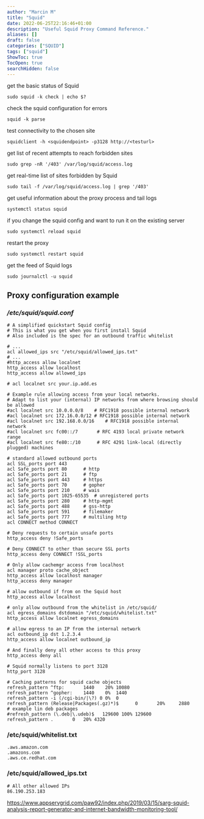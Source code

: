 ```yaml
---
author: "Marcin M"
title: "Squid"
date: 2022-06-25T22:16:46+01:00
description: "Useful Squid Proxy Command Reference."
aliases: []
draft: false
categories: ["SQUID"]
tags: ["squid"]
ShowToc: true
TocOpen: true
searchHidden: false
---
```

get the basic status of Squid
```shell
sudo squid -k check | echo $?
```
check the squid configuration for errors
```shell
squid -k parse
```
test connectivity to the chosen site
```shell
squidclient -h <squidendpoint> -p3128 http://<testurl>
```
get list of recent attempts to reach forbidden sites
```shell
sudo grep -nR '/403' /var/log/squid/access.log
```
get real-time list of sites forbidden by Squid
```shell
sudo tail -f /var/log/squid/access.log | grep '/403'
```
get useful information about the proxy process and tail logs
```shell
systemctl status squid
```
if you change the squid config and want to run it on the existing server
```shell
sudo systemctl reload squid
```
restart the proxy
```shell
sudo systemctl restart squid
```
get the feed of Squid logs
```shell
sudo journalctl -u squid
```
## Proxy configuration example
### _/etc/squid/squid.conf_

```text
# A simplified quickstart Squid config
# This is what you get when you first install Squid
# Also included is the spec for an outbound traffic whitelist

# ...
acl allowed_ips src "/etc/squid/allowed_ips.txt"
# ...
#http_access allow localnet
http_access allow localhost
http_access allow allowed_ips

# acl localnet src your.ip.add.es

# Example rule allowing access from your local networks.
# Adapt to list your (internal) IP networks from where browsing should be allowed
#acl localnet src 10.0.0.0/8	# RFC1918 possible internal network
#acl localnet src 172.16.0.0/12	# RFC1918 possible internal network
#acl localnet src 192.168.0.0/16	# RFC1918 possible internal network
#acl localnet src fc00::/7       # RFC 4193 local private network range
#acl localnet src fe80::/10      # RFC 4291 link-local (directly plugged) machines

# standard allowed outbound ports
acl SSL_ports port 443
acl Safe_ports port 80		# http
acl Safe_ports port 21		# ftp
acl Safe_ports port 443		# https
acl Safe_ports port 70		# gopher
acl Safe_ports port 210		# wais
acl Safe_ports port 1025-65535	# unregistered ports
acl Safe_ports port 280		# http-mgmt
acl Safe_ports port 488		# gss-http
acl Safe_ports port 591		# filemaker
acl Safe_ports port 777		# multiling http
acl CONNECT method CONNECT

# Deny requests to certain unsafe ports
http_access deny !Safe_ports

# Deny CONNECT to other than secure SSL ports
http_access deny CONNECT !SSL_ports

# Only allow cachemgr access from localhost
acl manager proto cache_object
http_access allow localhost manager
http_access deny manager

# allow outbound if from on the Squid host
http_access allow localhost

# only allow outbound from the whitelist in /etc/squid/
acl egress_domains dstdomain "/etc/squid/whitelist.txt"
http_access allow localnet egress_domains

# allow egress to an IP from the internal network
acl outbound_ip dst 1.2.3.4
http_access allow localnet outbound_ip

# And finally deny all other access to this proxy
http_access deny all

# Squid normally listens to port 3128
http_port 3128

# Caching patterns for squid cache objects
refresh_pattern ^ftp:		1440	20%	10080
refresh_pattern ^gopher:	1440	0%	1440
refresh_pattern -i (/cgi-bin/|\?) 0	0%	0
refresh_pattern (Release|Packages(.gz)*)$      0       20%     2880
# example lin deb packages
#refresh_pattern (\.deb|\.udeb)$   129600 100% 129600
refresh_pattern .		0	20%	4320
```
### /etc/squid/whitelist.txt
```text
.aws.amazon.com
.amazons.com
.aws.ce.redhat.com
```
### /etc/squid/allowed_ips.txt
```text
# All other allowed IPs
86.190.253.183
```
https://www.appservgrid.com/paw92/index.php/2019/03/15/sarg-squid-analysis-report-generator-and-internet-bandwidth-monitoring-tool/